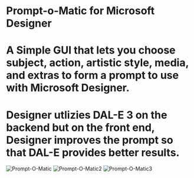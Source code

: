 # Prompt-o-Matic for Microsoft Designer
# A Simple GUI that lets you choose subject, action, artistic style, media, and extras to form a prompt to use with Microsoft Designer. 
# Designer utlizies DAL-E 3 on the backend but on the front end, Designer improves the prompt so that DAL-E provides better results.
![Prompt-O-Matic](https://github.com/matziq/Prompt-O-Matic-for-Microsoft-Designer/assets/31866685/4e68ba30-ce52-4c86-8619-e96b30eba0d1)
![Prompt-O-Matic2](https://github.com/matziq/Prompt-O-Matic-for-Microsoft-Designer/assets/31866685/994bb855-ce0c-4a75-9db4-7ff45758de48)
![Prompt-O-Matic3](https://github.com/matziq/Prompt-O-Matic-for-Microsoft-Designer/assets/31866685/6d7957ff-abb2-499d-9eb5-70af773d7f93)
